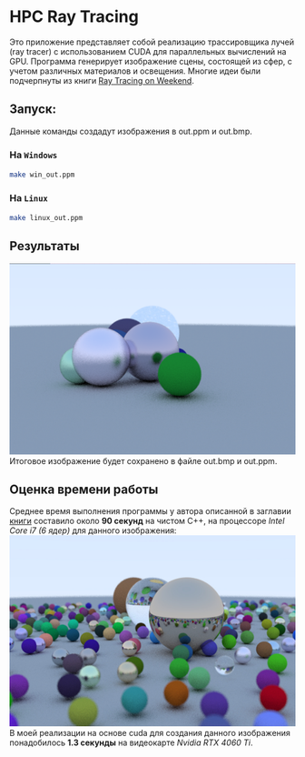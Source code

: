 # HPC Ray Tracing
Это приложение представляет собой реализацию трассировщика лучей (ray tracer) с использованием CUDA для параллельных вычислений на GPU. Программа генерирует изображение сцены, состоящей из сфер, с учетом различных материалов и освещения. Многие идеи были подчерпнуты из книги [Ray Tracing on Weekend](http://in1weekend.blogspot.com/2016/01/ray-tracing-in-one-weekend.html).

## Запуск:
Данные команды создадут изображения в out.ppm и out.bmp.
### На `Windows`
``` bash
make win_out.ppm
```

### На `Linux`
``` bash
make linux_out.ppm
```

## Результаты
![Получившееся изображение](https://github.com/sumrako/HPC_LR_Ray_Tracing/blob/master/out.bmp)
Итоговое изображение будет сохранено в файле out.bmp и out.ppm.

## Оценка времени работы
Среднее время выполнения программы у автора описанной в заглавии [книги](http://in1weekend.blogspot.com/2016/01/ray-tracing-in-one-weekend.html) составило около **90 секунд** на чистом C++, на процессоре *Intel Core i7 (6 ядер)*  для данного изображения: 
![изображения](https://github.com/sumrako/HPC_LR_Ray_Tracing/blob/master/out.jpg)
В моей реализации на основе cuda для создания данного изображения понадобилось **1.3 секунды** на видеокарте *Nvidia RTX 4060 Ti*.
